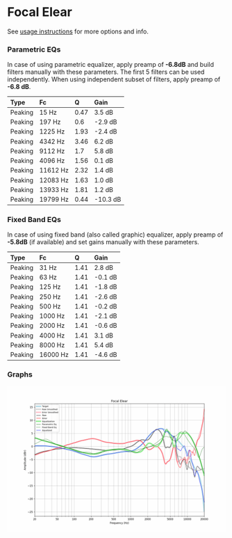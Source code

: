 # Focal Elear
See [usage instructions](https://github.com/jaakkopasanen/AutoEq#usage) for more options and info.

### Parametric EQs
In case of using parametric equalizer, apply preamp of **-6.8dB** and build filters manually
with these parameters. The first 5 filters can be used independently.
When using independent subset of filters, apply preamp of **-6.8 dB**.

| Type    | Fc       |    Q | Gain     |
|:--------|:---------|:-----|:---------|
| Peaking | 15 Hz    | 0.47 | 3.5 dB   |
| Peaking | 197 Hz   | 0.6  | -2.9 dB  |
| Peaking | 1225 Hz  | 1.93 | -2.4 dB  |
| Peaking | 4342 Hz  | 3.46 | 6.2 dB   |
| Peaking | 9112 Hz  | 1.7  | 5.8 dB   |
| Peaking | 4096 Hz  | 1.56 | 0.1 dB   |
| Peaking | 11612 Hz | 2.32 | 1.4 dB   |
| Peaking | 12083 Hz | 1.63 | 1.0 dB   |
| Peaking | 13933 Hz | 1.81 | 1.2 dB   |
| Peaking | 19799 Hz | 0.44 | -10.3 dB |

### Fixed Band EQs
In case of using fixed band (also called graphic) equalizer, apply preamp of **-5.8dB**
(if available) and set gains manually with these parameters.

| Type    | Fc       |    Q | Gain    |
|:--------|:---------|:-----|:--------|
| Peaking | 31 Hz    | 1.41 | 2.8 dB  |
| Peaking | 63 Hz    | 1.41 | -0.1 dB |
| Peaking | 125 Hz   | 1.41 | -1.8 dB |
| Peaking | 250 Hz   | 1.41 | -2.6 dB |
| Peaking | 500 Hz   | 1.41 | -0.2 dB |
| Peaking | 1000 Hz  | 1.41 | -2.1 dB |
| Peaking | 2000 Hz  | 1.41 | -0.6 dB |
| Peaking | 4000 Hz  | 1.41 | 3.1 dB  |
| Peaking | 8000 Hz  | 1.41 | 5.4 dB  |
| Peaking | 16000 Hz | 1.41 | -4.6 dB |

### Graphs
![](./Focal%20Elear.png)